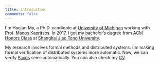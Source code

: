 ```yaml
---
title: introduction
comments: false
---
```


I'm Haojun Ma, a Ph.D. candidate at [University of Michigan](https://cse.engin.umich.edu/) working with [Prof. Manos Kapritsos](https://web.eecs.umich.edu/~manosk/index.html). In 2017, I got my bachelor’s degree from [ACM Honors Class](https://acm.sjtu.edu.cn/home) at [Shanghai Jiao Tong University](http://en.sjtu.edu.cn/).

My research involves formal methods and distributed systems. I'm making formal verification of distributed systems more automatic. Now, we can verify [Paxos](https://en.wikipedia.org/wiki/Paxos_(computer_science)) semi-automatically. You can also check my [CV](/files/CV.pdf).
